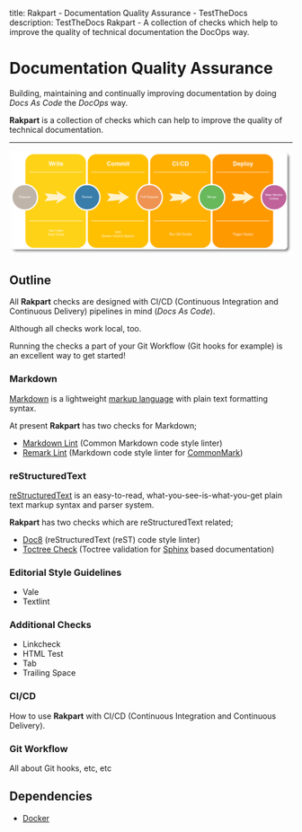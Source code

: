 title: Rakpart - Documentation Quality Assurance - TestTheDocs
description: TestTheDocs Rakpart - A collection of checks which help to improve the quality of technical documentation the DocOps way.


# Documentation Quality Assurance

Building, maintaining and continually improving documentation by doing *Docs As Code* the *DocOps* way.

**Rakpart** is a collection of checks which can help to improve the quality of technical documentation.

---

![Header picture](_static/ci-graph-round.png)

## Outline

All **Rakpart** checks are designed with CI/CD (Continuous Integration and Continuous Delivery) pipelines in mind (*Docs As Code*).

Although all checks work local, too.

Running the checks a part of your Git Workflow (Git hooks for example) is an excellent way to get started!

### Markdown

[Markdown](https://en.wikipedia.org/wiki/Markdown) is a lightweight [markup language](https://en.wikipedia.org/wiki/Markup_language) with plain text formatting syntax.

At present **Rakpart** has two checks for Markdown;

- [Markdown Lint](https://rakpart.testthedocs.org/ttd-mdlint) (Common Markdown code style linter)
- [Remark Lint](https://rakpart.testthedocs.org/ttd-remark) (Markdown code style linter for [CommonMark](https://commonmark.org))

### reStructuredText

[reStructuredText](http://docutils.sourceforge.net/rst.html) is an easy-to-read, what-you-see-is-what-you-get plain text markup syntax and parser system.

**Rakpart** has two checks which are reStructuredText related;

- [Doc8](https://rakpart.testthedocs.org/ttd-doc8) (reStructuredText (reST) code style linter)
- [Toctree Check](https://rakpart.testthedocs/ttd-toctree) (Toctree validation for [Sphinx](http://www.sphinx-doc.org/en/master/) based documentation)

### Editorial Style Guidelines

- Vale
- Textlint

### Additional Checks

- Linkcheck
- HTML Test
- Tab
- Trailing Space

### CI/CD

How to use **Rakpart** with CI/CD (Continuous Integration and Continuous Delivery).


### Git Workflow

All about Git hooks, etc, etc

## Dependencies

- [Docker](https://www.docker.com/ "Docker Homepage")
